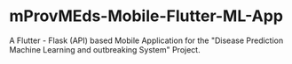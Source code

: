 # mProvMEds-Mobile-Flutter-ML-App

A Flutter - Flask (API) based Mobile Application for the "Disease Prediction Machine Learning and outbreaking System" Project.
